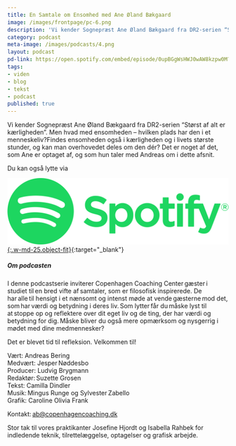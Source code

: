 ```yaml
---
title: En Samtale om Ensomhed med Ane Øland Bækgaard
image: /images/frontpage/pc-6.png
description: 'Vi kender Sognepræst Ane Øland Bækgaard fra DR2-serien “Størst af alt er kærligheden”. Men hvad med ensomheden – hvilken plads har den i et menneskeliv? Findes ensomheden også i kærligheden og i livets største stunder, og kan man overhovedet deles om den dér? Det er noget af det, som Ane er optaget af, og som hun taler med Andreas om i dette afsnit.'
category: podcast
meta-image: /images/podcasts/4.png
layout: podcast
pd-link: https://open.spotify.com/embed/episode/0upBGgWsHWJ0wAW8kzpw0M?utm_source=generator
tags:
- viden
- blog
- tekst
- podcast
published: true
---
```


Vi kender Sognepræst Ane Øland Bækgaard fra DR2-serien “Størst af alt er kærligheden”. Men hvad med ensomheden – hvilken plads har den i et menneskeliv?Findes ensomheden også i kærligheden og i livets største stunder, og kan man overhovedet deles om den dér? Det er noget af det, som Ane er optaget af, og som hun taler med Andreas om i dette afsnit.

Du kan også lytte via

[![Lyt til SamtaleRummet via Spotify](/images/podcasts/spotify.png "Lyt til SamtaleRummet via Spotify"){:.w-md-25.object-fit}](https://open.spotify.com/show/3Xh3K5CmlWHhlGJgdbVksb?si=710bb282377d4208){:target="_blank"}

##### Om podcasten

I denne podcastserie inviterer Copenhagen Coaching Center gæster i studiet til en bred vifte af samtaler, som er filosofisk inspirerede. De har alle til hensigt i et nænsomt og intenst møde at vende gæsterne mod det, som har værdi og betydning i deres liv. Som lytter får du måske lyst til at stoppe op og reflektere over dit eget liv og de ting, der har værdi og betydning for dig. Måske bliver du også mere opmærksom og nysgerrig i mødet med dine medmennesker?

Det er blevet tid til refleksion. Velkommen til!  

Vært: Andreas Bering<br>
Medvært: Jesper Nøddesbo<br>
Producer: Ludvig Brygmann<br>
Redaktør: Suzette Grosen<br>
Tekst: Camilla Dindler<br>
Musik: Mingus Runge og Sylvester Zabello<br>
Grafik: Caroline Olivia Frank

Kontakt: ab@copenhagencoaching.dk

Stor tak til vores praktikanter Josefine Hjordt og Isabella Rahbek for indledende teknik, tilrettelæggelse, optagelser og grafisk arbejde.